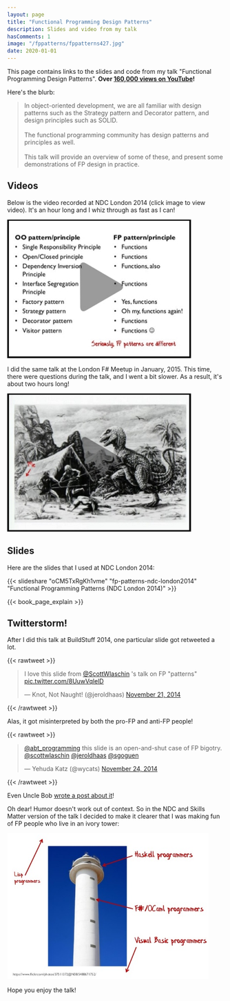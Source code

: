 ```yaml
---
layout: page
title: "Functional Programming Design Patterns"
description: Slides and video from my talk
hasComments: 1
image: "/fppatterns/fppatterns427.jpg"
date: 2020-01-01
---
```


This page contains links to the slides and code from my talk "Functional Programming Design Patterns".
**Over [160,000 views on YouTube](https://www.youtube.com/watch?v=E8I19uA-wGY)!**

Here's the blurb:

> In object-oriented development, we are all familiar with design patterns
> such as the Strategy pattern and Decorator pattern, and design principles such as SOLID.\
> \
> The functional programming community has design patterns and principles as well.\
> \
> This talk will provide an overview of some of these, and present some
> demonstrations of FP design in practice.


## Videos

Below is the video recorded at NDC London 2014 (click image to view video). It's an hour long and I whiz through as fast as I can!

[![Video from NDC London 2014](fppatterns427.jpg)](https://goo.gl/aptvwN)

I did the same talk at the London F# Meetup in January, 2015. This time, there were questions during the talk, and I went a bit slower. As a result, it's about two hours long!

[![Video from F#unctional Londoners, Jan 15, 2015](skillsmatter427.jpg)](https://skillsmatter.com/skillscasts/6120-functional-programming-design-patterns-with-scott-wlaschin)

## Slides

Here are the slides that I used at NDC London 2014:

{{< slideshare "oCM5TxRgKh1vme" "fp-patterns-ndc-london2014" "Functional Programming Patterns (NDC London 2014)" >}}

{{< book_page_explain >}}

## Twitterstorm!

After I did this talk at BuildStuff 2014, one particular slide got retweeted a lot.

{{< rawtweet >}}
<blockquote class="twitter-tweet" lang="en"><p>I love this slide from <a href="https://twitter.com/ScottWlaschin">@ScottWlaschin</a> &#39;s talk on FP &quot;patterns&quot; <a href="http://t.co/8UuwVqlelD">pic.twitter.com/8UuwVqlelD</a></p>&mdash; Knot, Not Naught! (@jeroldhaas) <a href="https://twitter.com/jeroldhaas/status/535919819355598848">November 21, 2014</a></blockquote>
<script async src="//platform.twitter.com/widgets.js" charset="utf-8"></script>
{{< /rawtweet >}}

Alas, it got misinterpreted by both the pro-FP and anti-FP people!

{{< rawtweet >}}
<blockquote class="twitter-tweet" lang="en"><p><a href="https://twitter.com/abt_programming">@abt_programming</a> this slide is an open-and-shut case of FP bigotry. <a href="https://twitter.com/ScottWlaschin">@scottwlaschin</a> <a href="https://twitter.com/jeroldhaas">@jeroldhaas</a> <a href="https://twitter.com/sgoguen">@sgoguen</a></p>&mdash; Yehuda Katz (@wycats) <a href="https://twitter.com/wycats/status/536737859466588161">November 24, 2014</a></blockquote>
<script async src="//platform.twitter.com/widgets.js" charset="utf-8"></script>
{{< /rawtweet >}}

Even Uncle Bob [wrote a post about it](http://blog.cleancoder.com/uncle-bob/2014/11/24/FPvsOO.html)!

Oh dear! Humor doesn't work out of context. So in the NDC and Skills Matter version of the talk I decided to make it clearer that I was making fun of FP people who live in an ivory tower:

![Ivory Tower](ivorytower.jpg)

Hope you enjoy the talk!